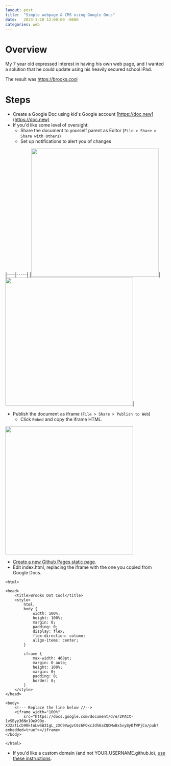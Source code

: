 ```yaml
---
layout: post
title:  "Simple webpage & CMS using Google Docs"
date:   2023-1-10 12:00:00 -0600
categories: web
---
```


# Overview
My 7 year old expressed interest in having his own web page, and I wanted a solution that he could update using his heavily secured school iPad.

The result was https://brooks.cool

# Steps

* Create a Google Doc using kid's Google account [https://doc.new](https://doc.new)
* If you'd like some level of oversight:
	* Share the document to yourself parent as Editor (`File > Share > Share with Others`)
	* Set up notifications to alert you of changes

|----|-----|
|<img src='/assets/brooks-dot-cool/notifications.jpg' width='400' alt=''/>|<img src='/assets/brooks-dot-cool/notifications-menu.jpg' width='400' alt=''/>|


* Publish the document as iframe (`File > Share > Publish to Web`)
	* Click `Embed` and copy the iframe HTML.
<img src='/assets/brooks-dot-cool/embed.jpg' width='400' />

* [Create a new Github Pages static page](https://github.com/Meandmybadself/simple-github-site/generate).
* Edit index.html, replacing the iframe with the one you copied from Google Docs.

```
<html>

<head>
	<title>Brooks Dot Cool</title>
	<style>
		html,
		body {
			width: 100%;
			height: 100%;
			margin: 0;
			padding: 0;
			display: flex;
			flex-direction: column;
			align-items: center;
		}

		iframe {
			max-width: 468pt;
			margin: 0 auto;
			height: 100%;
			margin: 0;
			padding: 0;
			border: 0;
		}
	</style>
</head>

<body>
	<!--- Replace the line below //-->
	<iframe width="100%"
		src="https://docs.google.com/document/d/e/2PACX-1vSByy36Nn1OeX99y-XJ2atLcb90ktoLwSW31gL_zXC9VwgvC0z6FQxcJdh6aZQOMw8x5vyByDfWPjCo/pub?embedded=true"></iframe>
</body>

</html>
```

* If you'd like a custom domain (and not YOUR_USERNAME.github.io), [use these instructions](https://docs.github.com/en/pages/configuring-a-custom-domain-for-your-github-pages-site/managing-a-custom-domain-for-your-github-pages-site#configuring-a-subdomain).
